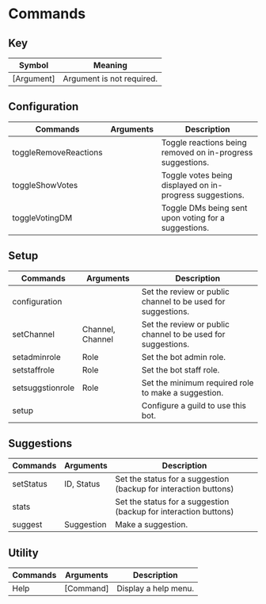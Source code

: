 # Commands

## Key 
| Symbol      | Meaning                        |
|-------------|--------------------------------|
| [Argument]  | Argument is not required.      |

## Configuration
| Commands              | Arguments | Description                                                |
|-----------------------|-----------|------------------------------------------------------------|
| toggleRemoveReactions |           | Toggle reactions being removed on in-progress suggestions. |
| toggleShowVotes       |           | Toggle votes being displayed on in-progress suggestions.   |
| toggleVotingDM        |           | Toggle DMs being sent upon voting for a suggestions.       |

## Setup
| Commands         | Arguments        | Description                                                  |
|------------------|------------------|--------------------------------------------------------------|
| configuration    |                  | Set the review or public channel to be used for suggestions. |
| setChannel       | Channel, Channel | Set the review or public channel to be used for suggestions. |
| setadminrole     | Role             | Set the bot admin role.                                      |
| setstaffrole     | Role             | Set the bot staff role.                                      |
| setsuggstionrole | Role             | Set the minimum required role to make a suggestion.          |
| setup            |                  | Configure a guild to use this bot.                           |

## Suggestions
| Commands  | Arguments  | Description                                                      |
|-----------|------------|------------------------------------------------------------------|
| setStatus | ID, Status | Set the status for a suggestion (backup for interaction buttons) |
| stats     |            | Set the status for a suggestion (backup for interaction buttons) |
| suggest   | Suggestion | Make a suggestion.                                               |

## Utility
| Commands | Arguments | Description          |
|----------|-----------|----------------------|
| Help     | [Command] | Display a help menu. |

